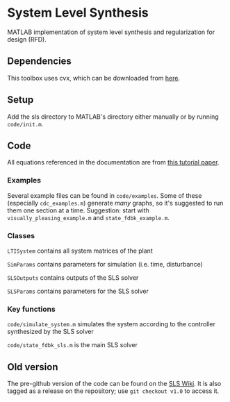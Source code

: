 # System Level Synthesis
MATLAB implementation of system level synthesis and regularization for design (RFD).

## Dependencies
This toolbox uses cvx, which can be downloaded from [here](http://cvxr.com/cvx/download/).

## Setup
Add the sls directory to MATLAB's directory either manually or by running `code/init.m`.

## Code
All equations referenced in the documentation are from [this tutorial paper](https://arxiv.org/pdf/1904.01634v1.pdf).

### Examples
Several example files can be found in `code/examples`. Some of these (especially `cdc_examples.m`) generate *many* graphs, so it's suggested to run them one section at a time. Suggestion: start with `visually_pleasing_example.m` and `state_fdbk_example.m`.

### Classes
`LTISystem` contains all system matrices of the plant

`SimParams` contains parameters for simulation (i.e. time, disturbance)

`SLSOutputs` contains outputs of the SLS solver

`SLSParams` contains parameters for the SLS solver

### Key functions
`code/simulate_system.m` simulates the system according to the controller synthesized by the SLS solver

`code/state_fdbk_sls.m` is the main SLS solver

## Old version
The pre-github version of the code can be found on the [SLS Wiki](
http://slswiki.cms.caltech.edu/index.php/SLS_Toolbox). It is also tagged as a release on the repository; use `git checkout v1.0` to access it.